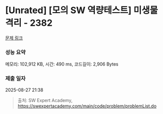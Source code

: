 # [Unrated] [모의 SW 역량테스트] 미생물 격리 - 2382 

[문제 링크](https://swexpertacademy.com/main/code/problem/problemDetail.do?contestProbId=AV597vbqAH0DFAVl) 

### 성능 요약

메모리: 102,912 KB, 시간: 490 ms, 코드길이: 2,906 Bytes

### 제출 일자

2025-08-27 21:38



> 출처: SW Expert Academy, https://swexpertacademy.com/main/code/problem/problemList.do